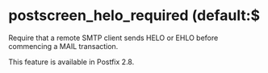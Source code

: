 # postscreen_helo_required (default:$ 

 Require that a remote SMTP client sends HELO or EHLO before
commencing a MAIL transaction. 

 This feature is available in Postfix 2.8.  


